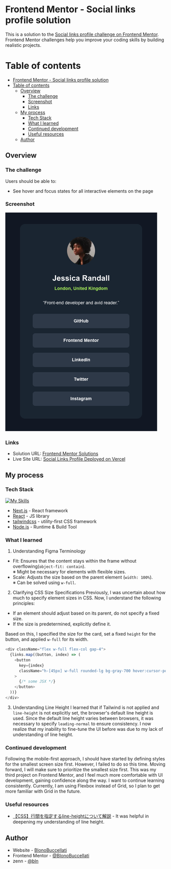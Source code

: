 # Frontend Mentor - Social links profile solution

This is a solution to the [Social links profile challenge on Frontend Mentor](https://www.frontendmentor.io/challenges/social-links-profile-UG32l9m6dQ). Frontend Mentor challenges help you improve your coding skills by building realistic projects.

# Table of contents

- [Frontend Mentor - Social links profile solution](#frontend-mentor---social-links-profile-solution)
- [Table of contents](#table-of-contents)
  - [Overview](#overview)
    - [The challenge](#the-challenge)
    - [Screenshot](#screenshot)
    - [Links](#links)
  - [My process](#my-process)
    - [Tech Stack](#tech-stack)
    - [What I learned](#what-i-learned)
    - [Continued development](#continued-development)
    - [Useful resources](#useful-resources)
  - [Author](#author)

## Overview

### The challenge

Users should be able to:

- See hover and focus states for all interactive elements on the page

### Screenshot

![](./screenshot.png)

### Links

- Solution URL: [Frontend Mentor Solutions](https://www.frontendmentor.io/profile/BlonoBuccellati/solutions)
- Live Site URL: [Social Links Profile Deployed on Vercel](https://fm-social-links-profile-nine.vercel.app/)

## My process

### Tech Stack

[![My Skills](https://skillicons.dev/icons?i=ts,nextjs,react,tailwind,nodejs)](https://skillicons.dev)

- [Next.js](https://nextjs.org/) - React framework
- [React](https://reactjs.org/) - JS library
- [tailwindcss](https://tailwindcss.com/) - utility-first CSS framework
- [Node.js](https://nodejs.org/) - Runtime & Build Tool

### What I learned

1. Understanding Figma Terminology

- Fit: Ensures that the content stays within the frame without overflowing(`object-fit: contain`).<br>
  ※ Might be necessary for elements with flexible sizes.
- Scale: Adjusts the size based on the parent element (`width: 100%`).<br>
  ※ Can be solved using `w-full`.

2. Clarifying CSS Size Specifications
   Previously, I was uncertain about how much to specify element sizes in CSS. Now, I understand the following principles:

- If an element should adjust based on its parent, do not specify a fixed size.
- If the size is predetermined, explicitly define it.

Based on this, I specified the size for the card, set a fixed `height` for the button, and applied `w-full` for its width.

```javascript
<div className="flex w-full flex-col gap-4">
  {links.map((button, index) => (
    <button
      key={index}
      className="h-[45px] w-full rounded-lg bg-gray-700 hover:cursor-pointer hover:bg-lime-300 hover:text-gray-700"
    >
      {/* some JSX */}
    </button>
  ))}
</div>
```

3. Understanding Line Height
   I learned that if Tailwind is not applied and `line-height` is not explicitly set, the browser's default line height is used.
   Since the default line height varies between browsers, it was necessary to specify `leading-normal` to ensure consistency.
   I now realize that my inability to fine-tune the UI before was due to my lack of understanding of line height.

### Continued development

Following the mobile-first approach, I should have started by defining styles for the smallest screen size first. However, I failed to do so this time. Moving forward, I will make sure to prioritize the smallest size first.
This was my third project on Frontend Mentor, and I feel much more comfortable with UI development, gaining confidence along the way. I want to continue learning consistently.
Currently, I am using Flexbox instead of Grid, so I plan to get more familiar with Grid in the future.

### Useful resources

- [【CSS】行間を指定するline-heightについて解説](https://kakuzaki-web.com/2024/06/179/#:~:text=%E9%81%A9%E7%94%A8%E3%81%95%E3%82%8C%E3%81%BE%E3%81%99%E3%80%82-,line%2Dheight%E3%81%AE%E3%83%87%E3%83%95%E3%82%A9%E3%83%AB%E3%83%88%E5%80%A4%E3%81%A8%E3%82%AB%E3%82%B9%E3%82%BF%E3%83%9E%E3%82%A4%E3%82%BA,%E3%81%99%E3%82%8B%E3%81%93%E3%81%A8%E3%81%8C%E9%87%8D%E8%A6%81%E3%81%A7%E3%81%99%E3%80%82) - It was helpful in deepening my understanding of line height.

## Author

- Website - [BlonoBuccellati](https://github.com/BlonoBuccellati)
- Frontend Mentor - [@BlonoBuccellati](https://www.frontendmentor.io/profile/BlonoBuccellati)
- zenn - [@bln](https://zenn.dev/bln)
